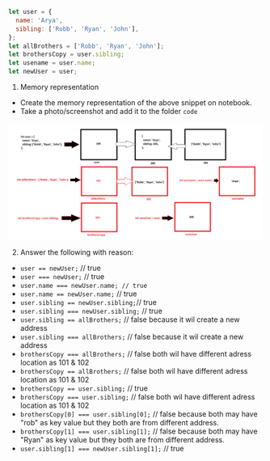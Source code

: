 ```js
let user = {
  name: 'Arya',
  sibling: ['Robb', 'Ryan', 'John'],
};
let allBrothers = ['Robb', 'Ryan', 'John'];
let brothersCopy = user.sibling;
let usename = user.name;
let newUser = user;
```

1. Memory representation

- Create the memory representation of the above snippet on notebook.
- Take a photo/screenshot and add it to the folder `code`

<!-- To add this image here use ![name](./hello.jpg) -->
![name](./hello.png)

2. Answer the following with reason:

- `user == newUser;` // true 
- `user === newUser;` // true
- `user.name === newUser.name; // true`
- `user.name == newUser.name;` // true
- `user.sibling == newUser.sibling;`// true
- `user.sibling === newUser.sibling;` // true
- `user.sibling == allBrothers;` // false because it wil create a new address
- `user.sibling === allBrothers;` // false because it wil create a new address
- `brothersCopy === allBrothers;` // false both wil have different adress location as 101 & 102
- `brothersCopy == allBrothers;` // false both wil have different adress location as 101 & 102
- `brothersCopy == user.sibling;` // true
- `brothersCopy === user.sibling;` // false both wil have different adress location as 101 & 102
- `brothersCopy[0] === user.sibling[0];` // false because both may have "rob" as key value but they both are from different address.
- `brothersCopy[1] === user.sibling[1];` // false because both may have "Ryan" as key value but they both are from different address.
- `user.sibling[1] === newUser.sibling[1];` // true 
